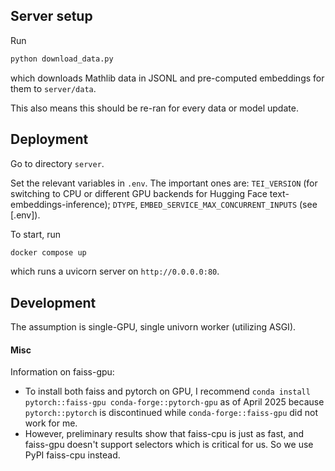 ## Server setup

Run

```sh
python download_data.py
```

which downloads Mathlib data in JSONL and pre-computed embeddings for them to `server/data`.

This also means this should be re-ran for every data or model update.

## Deployment

Go to directory `server`.

Set the relevant variables in `.env`. The important ones are: `TEI_VERSION` (for switching to CPU or different GPU backends for Hugging Face text-embeddings-inference); `DTYPE`, `EMBED_SERVICE_MAX_CONCURRENT_INPUTS` (see [.env]).

To start, run

```sh
docker compose up
```

which runs a uvicorn server on `http://0.0.0.0:80`.

## Development

The assumption is single-GPU, single univorn worker (utilizing ASGI).

#### Misc
Information on faiss-gpu:
* To install both faiss and pytorch on GPU, I recommend `conda install pytorch::faiss-gpu conda-forge::pytorch-gpu` as of April 2025 because `pytorch::pytorch` is discontinued while `conda-forge::faiss-gpu` did not work for me.
* However, preliminary results show that faiss-cpu is just as fast, and faiss-gpu doesn't support selectors which is critical for us. So we use PyPI faiss-cpu instead.
